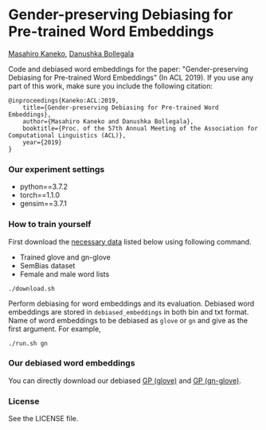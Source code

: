 # Gender-preserving Debiasing for Pre-trained Word Embeddings

[Masahiro Kaneko](https://sites.google.com/view/masahirokaneko/english?authuser=0), [Danushka Bollegala](http://danushka.net/)

Code and debiased word embeddings for the paper: "Gender-preserving Debiasing for Pre-trained Word Embeddings" (In ACL 2019). If you use any part of this work, make sure you include the following citation:

```
@inproceedings{Kaneko:ACL:2019,    
    title={Gender-preserving Debiasing for Pre-trained Word Embeddings},    
    author={Masahiro Kaneko and Danushka Bollegala},    
    booktitle={Proc. of the 57th Annual Meeting of the Association for Computational Linguistics (ACL)},    
    year={2019} 
}
```

### Our experiment settings
- python==3.7.2
- torch==1.1.0
- gensim==3.7.1


### How to train yourself

First download the [necessary data](https://github.com/uclanlp/gn_glove) listed below using following command.
- Trained glove and gn-glove
- SemBias dataset
- Female and male word lists
```
./download.sh
```
Perform debiasing for word embeddings and its evaluation. Debiased word embeddings are stored in `debiased_embeddings` in both bin and txt format. Name of word embeddings to be debiased as `glove` or `gn` and give as the first argument. For example,
```
./run.sh gn
```

### Our debiased word embeddings

You can directly download our debiased [GP (glove)](https://drive.google.com/file/d/12VK2-BpLAg_-VPVl_wcLBZbzd9wcwyqN/view?usp=sharing) and [GP  (gn-glove)](https://drive.google.com/file/d/1Rn--1pxjBhyp5os7zw75VB-YQUHXcfgF/view?usp=sharing).

### License
See the LICENSE file.
